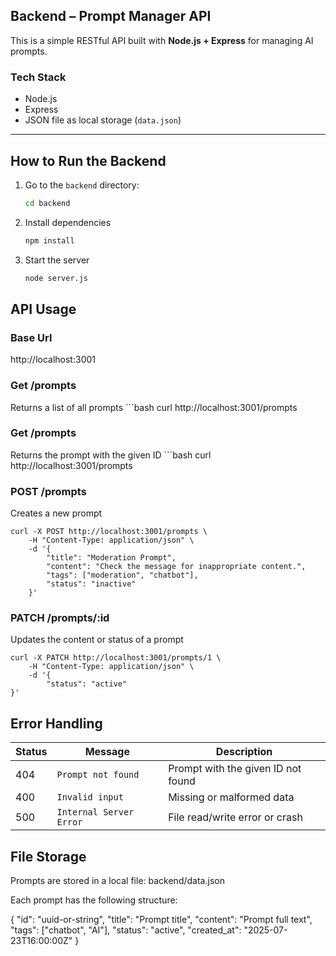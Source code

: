 ## Backend – Prompt Manager API

This is a simple RESTful API built with **Node.js + Express** for managing AI prompts.

### Tech Stack

- Node.js
- Express
- JSON file as local storage (`data.json`)

---

## How to Run the Backend

1. Go to the `backend` directory:

   ```bash
   cd backend

2. Install dependencies
    
    ```bash
   npm install

3. Start the server
    
    ```bash
   node server.js

## API Usage

### Base Url

http://localhost:3001

### Get /prompts
Returns a list of all prompts
    ```bash
    curl http://localhost:3001/prompts

### Get /prompts
Returns the prompt with the given ID
    ```bash
    curl http://localhost:3001/prompts

### POST /prompts
Creates a new prompt

    curl -X POST http://localhost:3001/prompts \
        -H "Content-Type: application/json" \
        -d '{
            "title": "Moderation Prompt",
            "content": "Check the message for inappropriate content.",
            "tags": ["moderation", "chatbot"],
            "status": "inactive"
        }'

### PATCH /prompts/:id
Updates the content or status of a prompt
    
    curl -X PATCH http://localhost:3001/prompts/1 \
        -H "Content-Type: application/json" \
        -d '{
            "status": "active"
    }'


## Error Handling
| Status | Message                 | Description                        |
| ------ | ----------------------- | ---------------------------------- |
| 404    | `Prompt not found`      | Prompt with the given ID not found |
| 400    | `Invalid input`         | Missing or malformed data          |
| 500    | `Internal Server Error` | File read/write error or crash     |


## File Storage
Prompts are stored in a local file: backend/data.json

Each prompt has the following structure:

{
  "id": "uuid-or-string",
  "title": "Prompt title",
  "content": "Prompt full text",
  "tags": ["chatbot", "AI"],
  "status": "active",
  "created_at": "2025-07-23T16:00:00Z"
}
